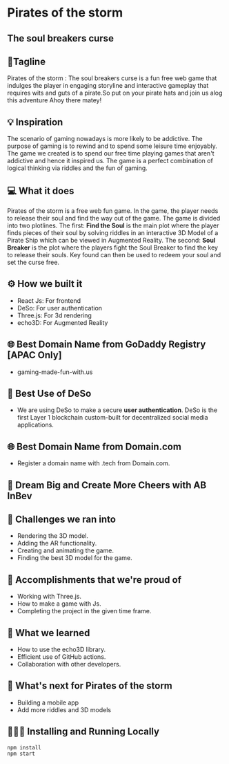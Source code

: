 # Pirates of the storm

## The soul breakers curse

## 📌Tagline

Pirates of the storm : The soul breakers curse is a fun free web game that indulges the player in engaging storyline and interactive gameplay that requires wits and guts of a pirate.So put on your pirate hats and join us alog this adventure Ahoy there matey!
## 💡 Inspiration

The scenario of gaming nowadays is more likely to be addictive. The purpose of gaming is to rewind and to spend some leisure time enjoyably. The game we created is to spend our free time playing games that aren't addictive and hence it inspired us. The game is a perfect combination of logical thinking via riddles and the fun of gaming.

## 💻 What it does

Pirates of the storm is a free web fun game. In the game, the player needs to release their soul and find the way out of the game. The game is divided into two plotlines. The first: **Find the Soul** is the main plot where the player finds pieces of their soul by solving riddles in an interactive 3D Model of a Pirate Ship which can be viewed in Augmented Reality. The second: **Soul Breaker** is the plot where the players fight the Soul Breaker to find the key to release their souls. Key found can then be used to redeem your soul and set the curse free.

## ⚙️ How we built it

- React Js: For frontend
- DeSo: For user authentication
- Three.js: For 3d rendering
- echo3D: For Augmented Reality

## 🌐 Best Domain Name from GoDaddy Registry [APAC Only]

- gaming-made-fun-with.us

## 🔐 Best Use of DeSo

- We are using DeSo to make a secure **user authentication**. DeSo is the first Layer 1 blockchain custom-built for decentralized social media applications.

## 🌐 Best Domain Name from Domain.com

- Register a domain name with .tech from Domain.com.

## 🍻 Dream Big and Create More Cheers with AB InBev

## 🧠 Challenges we ran into

- Rendering the 3D model.
- Adding the AR functionality.
- Creating and animating the game.
- Finding the best 3D model for the game.

## 🏅 Accomplishments that we're proud of

- Working with Three.js.
- How to make a game with Js.
- Completing the project in the given time frame.

## 📖 What we learned

- How to use the echo3D library.
- Efficient use of GitHub actions.
- Collaboration with other developers.

## 🚀 What's next for Pirates of the storm

- Building a mobile app
- Add more riddles and 3D models

## 🏃🏻‍♂️ Installing and Running Locally

```
npm install
npm start
```
